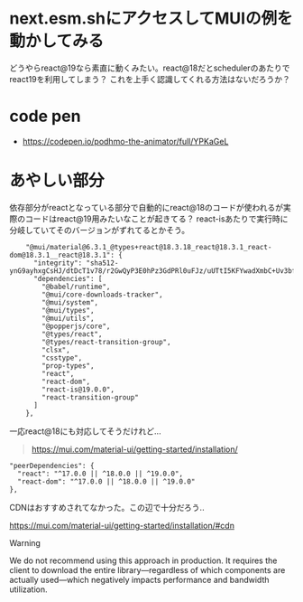 # next.esm.shにアクセスしてMUIの例を動かしてみる

どうやらreact@19なら素直に動くみたい。react@18だとschedulerのあたりでreact19を利用してしまう？
これを上手く認識してくれる方法はないだろうか？

# code pen

- https://codepen.io/podhmo-the-animator/full/YPKaGeL

# あやしい部分

依存部分がreactとなっている部分で自動的にreact@18のコードが使われるが実際のコードはreact@19用みたいなことが起きてる？
react-isあたりで実行時に分岐していてそのバージョンがずれてるとかそう。

```
    "@mui/material@6.3.1_@types+react@18.3.18_react@18.3.1_react-dom@18.3.1__react@18.3.1": {
      "integrity": "sha512-ynG9ayhxgCsHJ/dtDcT1v78/r2GwQyP3E0hPz3GdPRl0uFJz/uUTtI5KFYwadXmbC+Uv3bfB8laZ6+Cpzh03gA==",
      "dependencies": [
        "@babel/runtime",
        "@mui/core-downloads-tracker",
        "@mui/system",
        "@mui/types",
        "@mui/utils",
        "@popperjs/core",
        "@types/react",
        "@types/react-transition-group",
        "clsx",
        "csstype",
        "prop-types",
        "react",
        "react-dom",
        "react-is@19.0.0",
        "react-transition-group"
      ]
    },

```

一応react@18にも対応してそうだけれど...

> https://mui.com/material-ui/getting-started/installation/

```
"peerDependencies": {
  "react": "^17.0.0 || ^18.0.0 || ^19.0.0",
  "react-dom": "^17.0.0 || ^18.0.0 || ^19.0.0"
},
```

CDNはおすすめされてなかった。この辺で十分だろう..

https://mui.com/material-ui/getting-started/installation/#cdn

>[!WARNING]
> We do not recommend using this approach in production. It requires the client to download the entire library—regardless of which components are actually used—which negatively impacts performance and bandwidth utilization.
